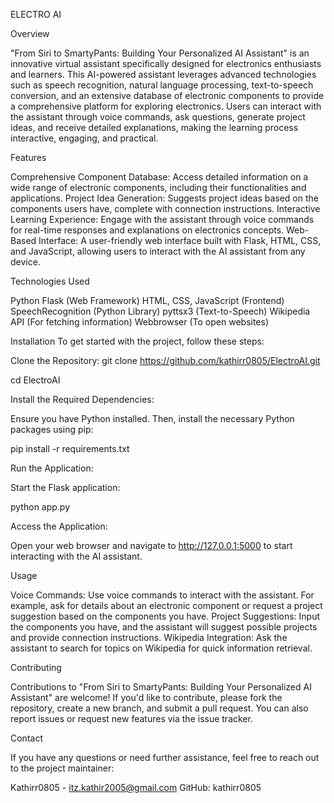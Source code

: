 ELECTRO AI

Overview

"From Siri to SmartyPants: Building Your Personalized AI Assistant" is an innovative virtual assistant specifically designed for electronics enthusiasts and learners. This AI-powered assistant leverages advanced technologies such as speech recognition, natural language processing, text-to-speech conversion, and an extensive database of electronic components to provide a comprehensive platform for exploring electronics. Users can interact with the assistant through voice commands, ask questions, generate project ideas, and receive detailed explanations, making the learning process interactive, engaging, and practical.

Features

Comprehensive Component Database: Access detailed information on a wide range of electronic components, including their functionalities and applications.
Project Idea Generation: Suggests project ideas based on the components users have, complete with connection instructions.
Interactive Learning Experience: Engage with the assistant through voice commands for real-time responses and explanations on electronics concepts.
Web-Based Interface: A user-friendly web interface built with Flask, HTML, CSS, and JavaScript, allowing users to interact with the AI assistant from any device.

Technologies Used

Python
Flask (Web Framework)
HTML, CSS, JavaScript (Frontend)
SpeechRecognition (Python Library)
pyttsx3 (Text-to-Speech)
Wikipedia API (For fetching information)
Webbrowser (To open websites)

Installation
To get started with the project, follow these steps:

Clone the Repository:
git clone https://github.com/kathirr0805/ElectroAI.git

cd ElectroAI

Install the Required Dependencies:

Ensure you have Python installed. Then, install the necessary Python packages using pip:

pip install -r requirements.txt

Run the Application:

Start the Flask application:

python app.py

Access the Application:

Open your web browser and navigate to http://127.0.0.1:5000 to start interacting with the AI assistant.

Usage

Voice Commands: Use voice commands to interact with the assistant. For example, ask for details about an electronic component or request a project suggestion based on the components you have.
Project Suggestions: Input the components you have, and the assistant will suggest possible projects and provide connection instructions.
Wikipedia Integration: Ask the assistant to search for topics on Wikipedia for quick information retrieval.

Contributing

Contributions to "From Siri to SmartyPants: Building Your Personalized AI Assistant" are welcome! If you'd like to contribute, please fork the repository, create a new branch, and submit a pull request. You can also report issues or request new features via the issue tracker.

Contact

If you have any questions or need further assistance, feel free to reach out to the project maintainer:

Kathirr0805 - itz.kathir2005@gmail.com
GitHub: kathirr0805
